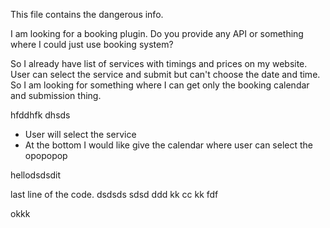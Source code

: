 This file contains the dangerous info.

I am looking for a booking plugin. Do you provide any API or something where I could just use booking system?

So I already have list of services with timings and prices on my website. User can select the service and submit but can't choose the date and time. So I am looking for something where I can get only the booking calendar and submission thing.

hfddhfk dhsds
- User will select the service
- At the bottom I would like give the calendar where user can select the
opopopop

hellodsdsdit

last line of the code.
dsdsds
sdsd
ddd
kk
cc
kk
fdf

okkk
